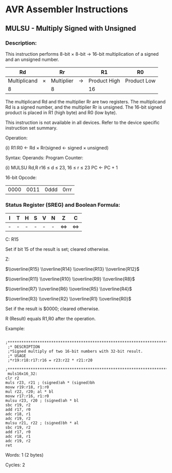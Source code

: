 AVR Assembler Instructions
==========================

MULSU - Multiply Signed with Unsigned
-------------------------------------

### <a href="" id="N1760C"></a> Description:

This instruction performs 8-bit × 8-bit → 16-bit multiplication of a signed and an unsigned number.

| Rd           |     | Rr         |     | R1           | R0          |
|--------------|-----|------------|-----|--------------|-------------|
| Multiplicand | ×   | Multiplier | →   | Product High | Product Low |
| 8            |     | 8          |     | 16           |             |

The multiplicand Rd and the multiplier Rr are two registers. The multiplicand Rd is a signed number, and the multiplier Rr is unsigned. The 16-bit signed product is placed in R1 (high byte) and R0 (low byte).

This instruction is not available in all devices. Refer to the device specific instruction set summary.

Operation:

(i) R1:R0 ← Rd × Rr(signed ← signed × unsigned)

Syntax: Operands: Program Counter:

(i) MULSU Rd,R r16 ≤ d ≤ 23, 16 ≤ r ≤ 23 PC ← PC + 1

16-bit Opcode:

|      |      |      |      |
|------|------|------|------|
| 0000 | 0011 | 0ddd | 0rrr |

### <a href="" id="N176A3"></a> Status Register (SREG) and Boolean Formula:

| I   | T   | H   | S   | V   | N   | Z   | C   |
|-----|-----|-----|-----|-----|-----|-----|-----|
| -   | -   | -   | -   | -   | -   | ⇔   | ⇔   |

C: R15

Set if bit 15 of the result is set; cleared otherwise.

Z:

$\\overline{R15} \\overline{R14} \\overline{R13} \\overline{R12}$

$\\overline{R11} \\overline{R10} \\overline{R9} \\overline{R8}$

$\\overline{R7} \\overline{R6} \\overline{R5} \\overline{R4}$

$\\overline{R3} \\overline{R2} \\overline{R1} \\overline{R0}$

Set if the result is $0000; cleared otherwise.

R (Result) equals R1,R0 after the operation.

Example:

``` programlisting
 ;******************************************************************************
 ;* DESCRIPTION
 ;*Signed multiply of two 16-bit numbers with 32-bit result.
 ;* USAGE
 ;*r19:r18:r17:r16 = r23:r22 * r21:r20
 ;******************************************************************************
 muls16x16_32:
clr r2
muls r23, r21 ; (signed)ah * (signed)bh
movw r19:r18, r1:r0
mul r22, r20; al * bl
movw r17:r16, r1:r0
mulsu r23, r20 ; (signed)ah * bl
sbc r19, r2
add r17, r0
adc r18, r1
adc r19, r2
mulsu r21, r22 ; (signed)bh * al
sbc r19, r2
add r17, r0
adc r18, r1
adc r19, r2
ret
```

Words: 1 (2 bytes)

Cycles: 2

